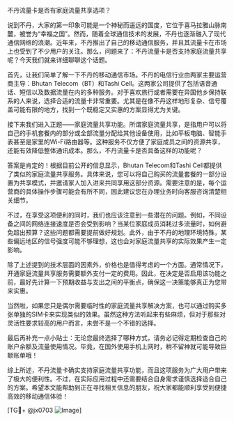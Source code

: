 不丹流量卡是否有家庭流量共享选项？

说到不丹，大家的第一印象可能是一个神秘而遥远的国度，它位于喜马拉雅山脉南麓，被誉为“幸福之国”。然而，随着全球通信技术的发展，不丹也逐渐融入了现代通信网络的浪潮。近年来，不丹推出了自己的移动通信服务，并且其流量卡在市场上也受到了不少用户的关注。那么，问题来了：不丹流量卡是否支持家庭流量共享呢？今天我们就来详细聊聊这个话题。

首先，让我们简单了解一下不丹的移动通信市场。不丹的电信行业由两家主要运营商主导：Bhutan Telecom（BT）和Tashi Cell。这两家公司提供了包括语音通话、短信以及数据流量在内的多种服务。对于喜欢旅行或者需要在异国他乡保持联系的人来说，选择合适的流量卡非常重要。尤其是在像不丹这样地形复杂、信号覆盖可能有限的地方，找到一个既稳定又实惠的方案显得尤为关键。

接下来我们进入正题——家庭流量共享功能。所谓家庭流量共享，是指用户可以将自己的手机套餐内的部分或全部流量分配给其他设备使用，比如平板电脑、智能手表甚至是家里的Wi-Fi路由器等。这种服务不仅方便了家庭成员之间的资源共享，还能有效降低整体通讯成本。那么，不丹流量卡是否具备这样的功能呢？

答案是肯定的！根据目前公开的信息显示，Bhutan Telecom和Tashi Cell都提供了类似的家庭流量共享服务。具体来说，您可以将自己购买的流量套餐的一部分设置为共享模式，并邀请家人加入进来共同享用这部分资源。需要注意的是，每个运营商的具体操作步骤可能会有所不同，因此建议您在办理业务时向客服咨询清楚相关细节。

不过，在享受这项便利的同时，我们也应该注意到一些潜在的问题。例如，不同设备之间的网络连接速度是否会受到影响？当某位家庭成员消耗过多流量时，如何避免超出预算？这些问题都需要提前做好规划。此外，由于不丹的地理环境特殊，某些偏远地区的信号强度可能不够理想，这也会对家庭流量共享的实际效果产生一定影响。

除了上述提到的技术层面的因素外，价格也是值得考虑的一个方面。通常情况下，开通家庭流量共享服务需要额外支付一定的费用。因此，在决定是否启用该功能之前，最好先计算一下预期收益与支出之间的平衡点，确保这一决策能够真正为您带来实惠。

当然啦，如果您只是偶尔需要临时性的家庭流量共享解决方案，也可以通过购买多张单独的SIM卡来实现类似的效果。虽然这种方法听起来有些麻烦，但对于那些对灵活性要求较高的用户而言，未尝不是一个不错的选择。

最后再补充一点小贴士：无论您最终选择了哪种方式，请务必记得定期检查自己的账户余额及流量使用情况。毕竟，在国外使用手机上网时，稍不留神就可能导致巨额账单哦！

综上所述，不丹流量卡确实支持家庭流量共享功能，而且这项服务为广大用户带来了极大的便利性。不过，在实际应用过程中还需要结合自身需求谨慎选择适合自己的方案。希望本文能帮助到正在寻找相关信息的朋友，祝大家都能顺利享受到便捷高效的移动通信体验！

[TG💪+ @jx0703 ![Image](https://github.com/user-attachments/assets/dbca1d08-cadb-493c-b0ec-ad6f7a83f270)]